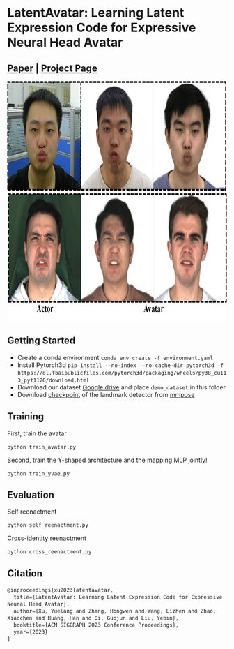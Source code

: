 # LatentAvatar: Learning Latent Expression Code for Expressive Neural Head Avatar
## [Paper](https://arxiv.org/abs/2305.01190) | [Project Page](https://liuyebin.com/latentavatar)
<img src="assets/teaser.png" width="840" height="550"/> 

## Getting Started
* Create a conda environment `conda env create -f environment.yaml`
* Install Pytorch3d `pip install --no-index --no-cache-dir pytorch3d -f https://dl.fbaipublicfiles.com/pytorch3d/packaging/wheels/py38_cu113_pyt1120/download.html`
* Download our dataset [Google drive](https://drive.google.com/file/d/1dW4AckKW87HyKhpoHEtxsn0STgYsAMXJ/view?usp=sharing) and place `demo_dataset` in this folder
* Download [checkpoint](https://download.openmmlab.com/mmpose/face/mobilenetv2/mobilenetv2_coco_wholebody_face_256x256-4a3f096e_20210909.pth) of the landmark detector from [mmpose](https://github.com/open-mmlab/mmpose)

## Training
First, train the avatar
```
python train_avatar.py
```
Second, train the Y-shaped architecture and the mapping MLP jointly!
```
python train_yvae.py
```

## Evaluation
Self reenactment
```
python self_reenactment.py
```
Cross-identity reenactment
```
python cross_reenactment.py
```

## Citation
```
@inproceedings{xu2023latentavatar,
  title={LatentAvatar: Learning Latent Expression Code for Expressive Neural Head Avatar},
  author={Xu, Yuelang and Zhang, Hongwen and Wang, Lizhen and Zhao, Xiaochen and Huang, Han and Qi, Guojun and Liu, Yebin},
  booktitle={ACM SIGGRAPH 2023 Conference Proceedings},
  year={2023}
}

```
